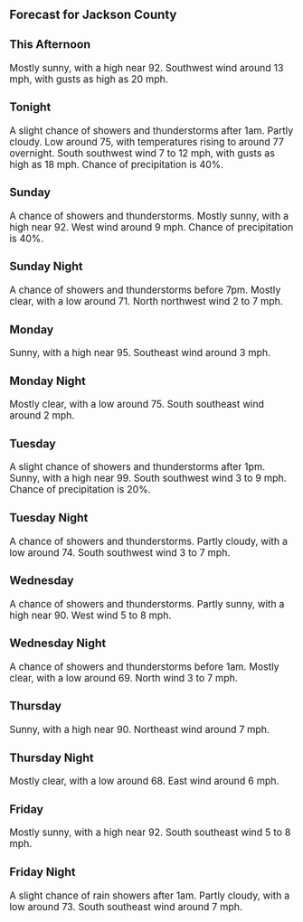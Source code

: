 <div>
   <h2>Forecast for Jackson County</h2>
   <p>
      <div style="font-size:120%">
         <h3>This Afternoon</h3>Mostly sunny, with a high near 92. Southwest wind around 13 mph, with gusts as high as 20 mph.<br></div>
   </p>
   <p>
      <div style="font-size:120%">
         <h3>Tonight</h3>A slight chance of showers and thunderstorms after 1am. Partly cloudy. Low around 75, with temperatures rising to around 77
         overnight. South southwest wind 7 to 12 mph, with gusts as high as 18 mph. Chance of precipitation is 40%.<br></div>
   </p>
   <p>
      <div style="font-size:120%">
         <h3>Sunday</h3>A chance of showers and thunderstorms. Mostly sunny, with a high near 92. West wind around 9 mph. Chance of precipitation
         is 40%.<br></div>
   </p>
   <p>
      <div style="font-size:120%">
         <h3>Sunday Night</h3>A chance of showers and thunderstorms before 7pm. Mostly clear, with a low around 71. North northwest wind 2 to 7 mph.<br></div>
   </p>
   <p>
      <div style="font-size:120%">
         <h3>Monday</h3>Sunny, with a high near 95. Southeast wind around 3 mph.<br></div>
   </p>
   <p>
      <div style="font-size:120%">
         <h3>Monday Night</h3>Mostly clear, with a low around 75. South southeast wind around 2 mph.<br></div>
   </p>
   <p>
      <div style="font-size:120%">
         <h3>Tuesday</h3>A slight chance of showers and thunderstorms after 1pm. Sunny, with a high near 99. South southwest wind 3 to 9 mph. Chance
         of precipitation is 20%.<br></div>
   </p>
   <p>
      <div style="font-size:120%">
         <h3>Tuesday Night</h3>A chance of showers and thunderstorms. Partly cloudy, with a low around 74. South southwest wind 3 to 7 mph.<br></div>
   </p>
   <p>
      <div style="font-size:120%">
         <h3>Wednesday</h3>A chance of showers and thunderstorms. Partly sunny, with a high near 90. West wind 5 to 8 mph.<br></div>
   </p>
   <p>
      <div style="font-size:120%">
         <h3>Wednesday Night</h3>A chance of showers and thunderstorms before 1am. Mostly clear, with a low around 69. North wind 3 to 7 mph.<br></div>
   </p>
   <p>
      <div style="font-size:120%">
         <h3>Thursday</h3>Sunny, with a high near 90. Northeast wind around 7 mph.<br></div>
   </p>
   <p>
      <div style="font-size:120%">
         <h3>Thursday Night</h3>Mostly clear, with a low around 68. East wind around 6 mph.<br></div>
   </p>
   <p>
      <div style="font-size:120%">
         <h3>Friday</h3>Mostly sunny, with a high near 92. South southeast wind 5 to 8 mph.<br></div>
   </p>
   <p>
      <div style="font-size:120%">
         <h3>Friday Night</h3>A slight chance of rain showers after 1am. Partly cloudy, with a low around 73. South southeast wind around 7 mph.<br></div>
   </p>
</div>